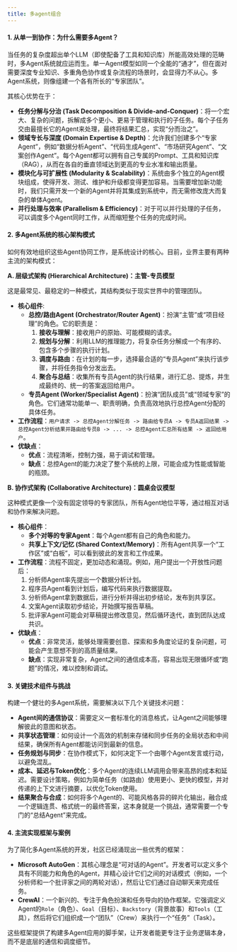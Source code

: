 ```yaml
---
title: 多agent组合
---
```


#### **1. 从单一到协作：为什么需要多Agent？**
当任务的复杂度超出单个LLM（即使配备了工具和知识库）所能高效处理的范畴时，多Agent系统就应运而生。单一Agent模型如同一个全能的“通才”，但在面对需要深度专业知识、多重角色协作或复杂流程的场景时，会显得力不从心。多Agent系统，则像组建一个各有所长的“专家团队”。

其核心优势在于：

+ **任务分解与分治 (Task Decomposition & Divide-and-Conquer)**：将一个宏大、复杂的问题，拆解成多个更小、更易于管理和执行的子任务。每个子任务交由最擅长它的Agent来处理，最终将结果汇总，实现“分而治之”。
+ **领域专长与深度 (Domain Expertise & Depth)**：允许我们创建多个“专家Agent”，例如“数据分析Agent”、“代码生成Agent”、“市场研究Agent”、“文案创作Agent”。每个Agent都可以拥有自己专属的Prompt、工具和知识库（RAG），从而在各自的垂直领域达到更高的专业水准和输出质量。
+ **模块化与可扩展性 (Modularity & Scalability)**：系统由多个独立的Agent模块组成，使得开发、测试、维护和升级都变得更加容易。当需要增加新功能时，我们只需开发一个新的Agent并将其集成到系统中，而无需修改庞大而复杂的单体Agent。
+ **并行处理与效率 (Parallelism & Efficiency)**：对于可以并行处理的子任务，可以调度多个Agent同时工作，从而缩短整个任务的完成时间。

#### **2. 多Agent系统的核心架构模式**
如何有效地组织这些Agent协同工作，是系统设计的核心。目前，业界主要有两种主流的架构模式：

**A. 层级式架构 (Hierarchical Architecture)：主管-专员模型**

这是最常见、最稳定的一种模式，其结构类似于现实世界中的管理团队。

+ **核心组件**:
    - **总控/路由Agent (Orchestrator/Router Agent)**：扮演“主管”或“项目经理”的角色。它的职责是：
        1. **接收与理解**：接收用户的原始、可能模糊的请求。
        2. **规划与分解**：利用LLM的推理能力，将复杂任务分解成一个有序的、包含多个步骤的执行计划。
        3. **调度与路由**：在计划的每一步，选择最合适的“专员Agent”来执行该步骤，并将任务指令分发出去。
        4. **聚合与总结**：收集所有专员Agent的执行结果，进行汇总、提炼，并生成最终的、统一的答案返回给用户。
    - **专员Agent (Worker/Specialist Agent)**：扮演“团队成员”或“领域专家”的角色。它们通常功能单一、职责明确，负责高效地执行总控Agent分配的具体任务。
+ **工作流程**：`用户请求 -> 总控Agent分解任务 -> 路由给专员A -> 专员A返回结果 -> 总控Agent分析结果并路由给专员B -> ... -> 总控Agent汇总所有结果 -> 返回给用户`。
+ **优缺点**：
    - **优点**：流程清晰，控制力强，易于调试和管理。
    - **缺点**：总控Agent的能力决定了整个系统的上限，可能会成为性能或智能的瓶颈。

**B. 协作式架构 (Collaborative Architecture)：圆桌会议模型**

这种模式更像一个没有固定领导的专家团队，所有Agent地位平等，通过相互对话和协作来解决问题。

+ **核心组件**：
    - **多个对等的专家Agent**：每个Agent都有自己的角色和能力。
    - **共享上下文/记忆 (Shared Context/Memory)**：所有Agent共享一个“工作区”或“白板”，可以看到彼此的发言和工作成果。
+ **工作流程**：流程不固定，更加动态和涌现。例如，用户提出一个开放性问题后：
    1. 分析师Agent率先提出一个数据分析计划。
    2. 程序员Agent看到计划后，编写代码来执行数据提取。
    3. 分析师Agent拿到数据后，进行分析并得出初步结论，发布到共享区。
    4. 文案Agent读取初步结论，开始撰写报告草稿。
    5. 批评家Agent可能会对草稿提出修改意见，然后循环迭代，直到团队达成共识。
+ **优缺点**：
    - **优点**：非常灵活，能够处理需要创意、探索和多角度论证的复杂问题，可能会产生意想不到的高质量结果。
    - **缺点**：实现非常复杂，Agent之间的通信成本高，容易出现无限循环或“跑题”的情况，难以控制和调试。

#### **3. 关键技术组件与挑战**
构建一个健壮的多Agent系统，需要解决以下几个关键技术问题：

+ **Agent间的通信协议**：需要定义一套标准化的消息格式，让Agent之间能够理解彼此的意图和状态。
+ **共享状态管理**：如何设计一个高效的机制来存储和同步任务的全局状态和中间结果，确保所有Agent都能访问到最新的信息。
+ **任务规划与同步**：在协作模式下，如何决定下一个由哪个Agent发言或行动，以避免混乱。
+ **成本、延迟与Token优化**：多个Agent的连续LLM调用会带来高昂的成本和延迟。需要设计策略，例如为简单任务（如路由）使用更小、更快的模型，并对传递的上下文进行摘要，以优化Token使用。
+ **结果聚合与合成**：如何将多个Agent的、可能风格各异的碎片化输出，融合成一个逻辑连贯、格式统一的最终答案，这本身就是一个挑战，通常需要一个专门的“总结Agent”来完成。

#### **4. 主流实现框架与案例**
为了简化多Agent系统的开发，社区已经涌现出一些优秀的框架：

+ **Microsoft AutoGen**：其核心理念是“可对话的Agent”。开发者可以定义多个具有不同能力和角色的Agent，并精心设计它们之间的对话模式（例如，一个分析师和一个批评家之间的两轮对话），然后让它们通过自动聊天来完成任务。
+ **CrewAI**：一个新兴的、专注于角色扮演和任务导向的协作框架。它强调定义Agent的`Role`（角色）、`Goal`（目标）、`Backstory`（背景故事）和`Tools`（工具），然后将它们组织成一个“团队”（Crew）来执行一个“任务”（Task）。

这些框架提供了构建多Agent应用的脚手架，让开发者能更专注于业务逻辑本身，而不是底层的通信和调度细节。

